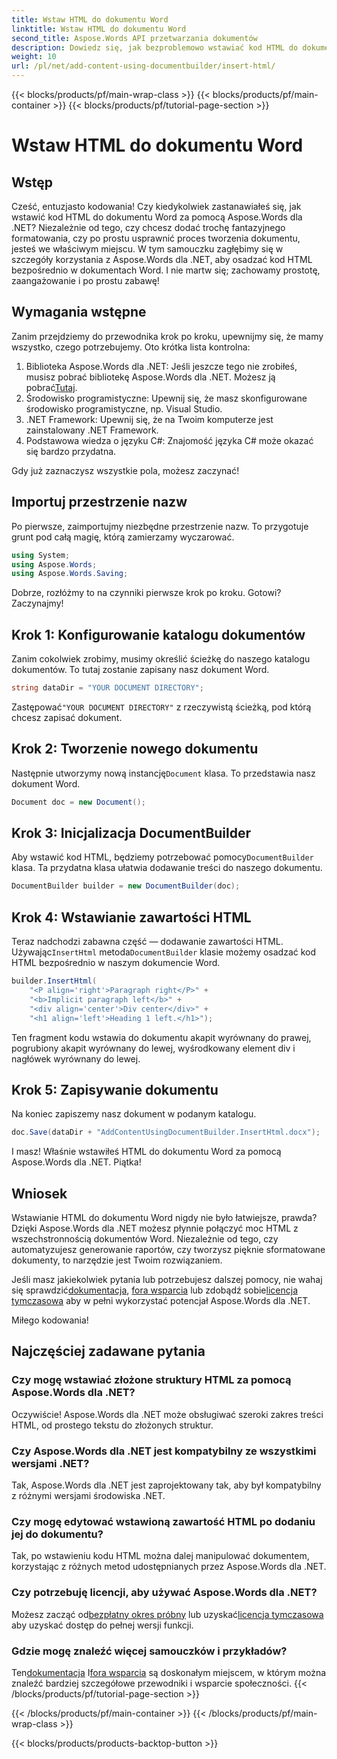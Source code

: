 ```yaml
---
title: Wstaw HTML do dokumentu Word
linktitle: Wstaw HTML do dokumentu Word
second_title: Aspose.Words API przetwarzania dokumentów
description: Dowiedz się, jak bezproblemowo wstawiać kod HTML do dokumentów Word za pomocą Aspose.Words dla .NET dzięki naszemu szczegółowemu samouczkowi krok po kroku. Idealne dla programistów.
weight: 10
url: /pl/net/add-content-using-documentbuilder/insert-html/
---
```


{{< blocks/products/pf/main-wrap-class >}}
{{< blocks/products/pf/main-container >}}
{{< blocks/products/pf/tutorial-page-section >}}

# Wstaw HTML do dokumentu Word

## Wstęp

Cześć, entuzjasto kodowania! Czy kiedykolwiek zastanawiałeś się, jak wstawić kod HTML do dokumentu Word za pomocą Aspose.Words dla .NET? Niezależnie od tego, czy chcesz dodać trochę fantazyjnego formatowania, czy po prostu usprawnić proces tworzenia dokumentu, jesteś we właściwym miejscu. W tym samouczku zagłębimy się w szczegóły korzystania z Aspose.Words dla .NET, aby osadzać kod HTML bezpośrednio w dokumentach Word. I nie martw się; zachowamy prostotę, zaangażowanie i po prostu zabawę!

## Wymagania wstępne

Zanim przejdziemy do przewodnika krok po kroku, upewnijmy się, że mamy wszystko, czego potrzebujemy. Oto krótka lista kontrolna:

1.  Biblioteka Aspose.Words dla .NET: Jeśli jeszcze tego nie zrobiłeś, musisz pobrać bibliotekę Aspose.Words dla .NET. Możesz ją pobrać[Tutaj](https://releases.aspose.com/words/net/).
2. Środowisko programistyczne: Upewnij się, że masz skonfigurowane środowisko programistyczne, np. Visual Studio.
3. .NET Framework: Upewnij się, że na Twoim komputerze jest zainstalowany .NET Framework.
4. Podstawowa wiedza o języku C#: Znajomość języka C# może okazać się bardzo przydatna.

Gdy już zaznaczysz wszystkie pola, możesz zaczynać!

## Importuj przestrzenie nazw

Po pierwsze, zaimportujmy niezbędne przestrzenie nazw. To przygotuje grunt pod całą magię, którą zamierzamy wyczarować.

```csharp
using System;
using Aspose.Words;
using Aspose.Words.Saving;
```

Dobrze, rozłóżmy to na czynniki pierwsze krok po kroku. Gotowi? Zaczynajmy!

## Krok 1: Konfigurowanie katalogu dokumentów

Zanim cokolwiek zrobimy, musimy określić ścieżkę do naszego katalogu dokumentów. To tutaj zostanie zapisany nasz dokument Word.

```csharp
string dataDir = "YOUR DOCUMENT DIRECTORY";
```

 Zastępować`"YOUR DOCUMENT DIRECTORY"` z rzeczywistą ścieżką, pod którą chcesz zapisać dokument.

## Krok 2: Tworzenie nowego dokumentu

 Następnie utworzymy nową instancję`Document` klasa. To przedstawia nasz dokument Word.

```csharp
Document doc = new Document();
```

## Krok 3: Inicjalizacja DocumentBuilder

 Aby wstawić kod HTML, będziemy potrzebować pomocy`DocumentBuilder` klasa. Ta przydatna klasa ułatwia dodawanie treści do naszego dokumentu.

```csharp
DocumentBuilder builder = new DocumentBuilder(doc);
```

## Krok 4: Wstawianie zawartości HTML

 Teraz nadchodzi zabawna część — dodawanie zawartości HTML. Używając`InsertHtml` metoda`DocumentBuilder` klasie możemy osadzać kod HTML bezpośrednio w naszym dokumencie Word.

```csharp
builder.InsertHtml(
    "<P align='right'>Paragraph right</P>" +
    "<b>Implicit paragraph left</b>" +
    "<div align='center'>Div center</div>" +
    "<h1 align='left'>Heading 1 left.</h1>");
```

Ten fragment kodu wstawia do dokumentu akapit wyrównany do prawej, pogrubiony akapit wyrównany do lewej, wyśrodkowany element div i nagłówek wyrównany do lewej.

## Krok 5: Zapisywanie dokumentu

Na koniec zapiszemy nasz dokument w podanym katalogu.

```csharp
doc.Save(dataDir + "AddContentUsingDocumentBuilder.InsertHtml.docx");
```

I masz! Właśnie wstawiłeś HTML do dokumentu Word za pomocą Aspose.Words dla .NET. Piątka!

## Wniosek

Wstawianie HTML do dokumentu Word nigdy nie było łatwiejsze, prawda? Dzięki Aspose.Words dla .NET możesz płynnie połączyć moc HTML z wszechstronnością dokumentów Word. Niezależnie od tego, czy automatyzujesz generowanie raportów, czy tworzysz pięknie sformatowane dokumenty, to narzędzie jest Twoim rozwiązaniem.

 Jeśli masz jakiekolwiek pytania lub potrzebujesz dalszej pomocy, nie wahaj się sprawdzić[dokumentacja](https://reference.aspose.com/words/net/), [fora wsparcia](https://forum.aspose.com/c/words/8) lub zdobądź sobie[licencja tymczasowa](https://purchase.aspose.com/temporary-license/) aby w pełni wykorzystać potencjał Aspose.Words dla .NET.

Miłego kodowania!

## Najczęściej zadawane pytania

### Czy mogę wstawiać złożone struktury HTML za pomocą Aspose.Words dla .NET?  
Oczywiście! Aspose.Words dla .NET może obsługiwać szeroki zakres treści HTML, od prostego tekstu do złożonych struktur.

### Czy Aspose.Words dla .NET jest kompatybilny ze wszystkimi wersjami .NET?  
Tak, Aspose.Words dla .NET jest zaprojektowany tak, aby był kompatybilny z różnymi wersjami środowiska .NET.

### Czy mogę edytować wstawioną zawartość HTML po dodaniu jej do dokumentu?  
Tak, po wstawieniu kodu HTML można dalej manipulować dokumentem, korzystając z różnych metod udostępnianych przez Aspose.Words dla .NET.

### Czy potrzebuję licencji, aby używać Aspose.Words dla .NET?  
 Możesz zacząć od[bezpłatny okres próbny](https://releases.aspose.com/) lub uzyskać[licencja tymczasowa](https://purchase.aspose.com/temporary-license/) aby uzyskać dostęp do pełnej wersji funkcji.

### Gdzie mogę znaleźć więcej samouczków i przykładów?  
 Ten[dokumentacja](https://reference.aspose.com/words/net/) I[fora wsparcia](https://forum.aspose.com/c/words/8) są doskonałym miejscem, w którym można znaleźć bardziej szczegółowe przewodniki i wsparcie społeczności.
{{< /blocks/products/pf/tutorial-page-section >}}

{{< /blocks/products/pf/main-container >}}
{{< /blocks/products/pf/main-wrap-class >}}

{{< blocks/products/products-backtop-button >}}
